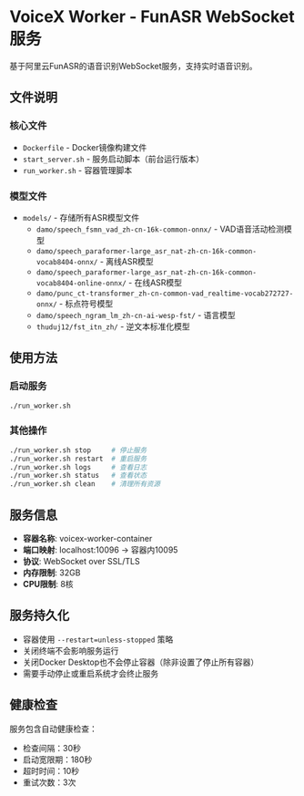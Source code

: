 # VoiceX Worker - FunASR WebSocket 服务

基于阿里云FunASR的语音识别WebSocket服务，支持实时语音识别。

## 文件说明

### 核心文件
- `Dockerfile` - Docker镜像构建文件
- `start_server.sh` - 服务启动脚本（前台运行版本）
- `run_worker.sh` - 容器管理脚本

### 模型文件
- `models/` - 存储所有ASR模型文件
  - `damo/speech_fsmn_vad_zh-cn-16k-common-onnx/` - VAD语音活动检测模型
  - `damo/speech_paraformer-large_asr_nat-zh-cn-16k-common-vocab8404-onnx/` - 离线ASR模型
  - `damo/speech_paraformer-large_asr_nat-zh-cn-16k-common-vocab8404-online-onnx/` - 在线ASR模型
  - `damo/punc_ct-transformer_zh-cn-common-vad_realtime-vocab272727-onnx/` - 标点符号模型
  - `damo/speech_ngram_lm_zh-cn-ai-wesp-fst/` - 语言模型
  - `thuduj12/fst_itn_zh/` - 逆文本标准化模型

## 使用方法

### 启动服务
```bash
./run_worker.sh
```

### 其他操作
```bash
./run_worker.sh stop     # 停止服务
./run_worker.sh restart  # 重启服务
./run_worker.sh logs     # 查看日志
./run_worker.sh status   # 查看状态
./run_worker.sh clean    # 清理所有资源
```

## 服务信息

- **容器名称**: voicex-worker-container
- **端口映射**: localhost:10096 → 容器内10095
- **协议**: WebSocket over SSL/TLS
- **内存限制**: 32GB
- **CPU限制**: 8核

## 服务持久化

- 容器使用 `--restart=unless-stopped` 策略
- 关闭终端不会影响服务运行
- 关闭Docker Desktop也不会停止容器（除非设置了停止所有容器）
- 需要手动停止或重启系统才会终止服务

## 健康检查

服务包含自动健康检查：
- 检查间隔：30秒
- 启动宽限期：180秒
- 超时时间：10秒
- 重试次数：3次